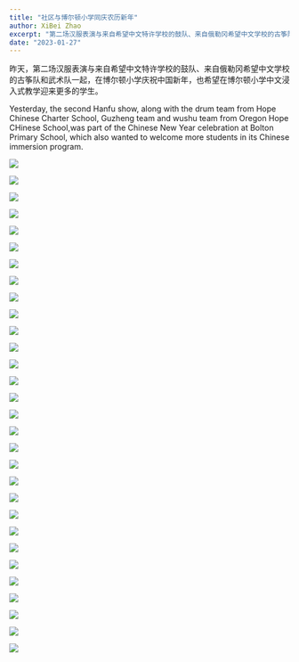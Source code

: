 ```yaml
---
title: "社区与博尔顿小学同庆农历新年"
author: XiBei Zhao
excerpt: "第二场汉服表演与来自希望中文特许学校的鼓队、来自俄勒冈希望中文学校的古筝队和武术队一起，在博尔顿小学庆祝农历新年，也希望在博尔顿小学中文浸入式教学迎来更多的学生。。"
date: "2023-01-27"
---
```


昨天，第二场汉服表演与来自希望中文特许学校的鼓队、来自俄勒冈希望中文学校的古筝队和武术队一起，在博尔顿小学庆祝中国新年，也希望在博尔顿小学中文浸入式教学迎来更多的学生。

Yesterday, the second Hanfu show, along with the drum team from Hope Chinese Charter School, Guzheng team and wushu team from Oregon Hope CHinese School,was part of the Chinese New Year celebration at Bolton Primary School, which also wanted to welcome more students in its Chinese immersion program.

![](https://res.cloudinary.com/dhngj18do/image/upload/f_auto,q_auto/v1/images/327945679_866485634655634_9155055992991441589_n)

![](https://res.cloudinary.com/dhngj18do/image/upload/f_auto,q_auto/v1/images/327950829_1335452843915392_5472510016838186214_n)

![](https://res.cloudinary.com/dhngj18do/image/upload/f_auto,q_auto/v1/images/328294559_1165467494336845_5197141318231796864_n)

![](https://res.cloudinary.com/dhngj18do/image/upload/f_auto,q_auto/v1/images/323354352_5765867683530398_5669652653821207353_n)

![](https://res.cloudinary.com/dhngj18do/image/upload/f_auto,q_auto/v1/images/328273284_580447756964983_1044818953091405448_n)

![](https://res.cloudinary.com/dhngj18do/image/upload/f_auto,q_auto/v1/images/328243554_1891677981178536_2488755161852183181_n)

![](https://res.cloudinary.com/dhngj18do/image/upload/f_auto,q_auto/v1/images/327059937_1871457286580426_231899824126964989_n)

![](https://res.cloudinary.com/dhngj18do/image/upload/f_auto,q_auto/v1/images/327957536_1130746264286941_5486684907860605734_n)

![](https://res.cloudinary.com/dhngj18do/image/upload/f_auto,q_auto/v1/images/327928363_1926125454394973_3309428619151311231_n)

![](https://res.cloudinary.com/dhngj18do/image/upload/f_auto,q_auto/v1/images/327936338_1125247464807135_2911528864727380070_n)

![](https://res.cloudinary.com/dhngj18do/image/upload/f_auto,q_auto/v1/images/327988604_910656936812775_7409759860182844706_n)

![](https://res.cloudinary.com/dhngj18do/image/upload/f_auto,q_auto/v1/images/328098365_5989546284425222_7527830818923126988_n)

![](https://res.cloudinary.com/dhngj18do/image/upload/f_auto,q_auto/v1/images/327952498_741467854350854_3733148945240676508_n)

![](https://res.cloudinary.com/dhngj18do/image/upload/f_auto,q_auto/v1/images/328098507_1373978363359536_7273916400163196736_n)

![](https://res.cloudinary.com/dhngj18do/image/upload/f_auto,q_auto/v1/images/327037970_1572899286562761_4105978691267244575_n)

![](https://res.cloudinary.com/dhngj18do/image/upload/f_auto,q_auto/v1/images/326782478_585843159615748_6378964199733425816_n)

![](https://res.cloudinary.com/dhngj18do/image/upload/f_auto,q_auto/v1/images/327056417_1631974107259756_1785292588483893988_n)

![](https://res.cloudinary.com/dhngj18do/image/upload/f_auto,q_auto/v1/images/326982005_905809120555561_3667024944839587671_n)

![](https://res.cloudinary.com/dhngj18do/image/upload/f_auto,q_auto/v1/images/328096696_496596945885485_5332296078749962220_n)

![](https://res.cloudinary.com/dhngj18do/image/upload/f_auto,q_auto/v1/images/327970561_888783145778097_2438795068023591195_n)

![](https://res.cloudinary.com/dhngj18do/image/upload/f_auto,q_auto/v1/images/328038359_582833786631603_2325050644348995804_n)

![](https://res.cloudinary.com/dhngj18do/image/upload/f_auto,q_auto/v1/images/327473882_932345008127235_1413397706885482589_n)

![](https://res.cloudinary.com/dhngj18do/image/upload/f_auto,q_auto/v1/images/327994424_724312195952850_1023322294762351552_n)

![](https://res.cloudinary.com/dhngj18do/image/upload/f_auto,q_auto/v1/images/328009826_512522601006834_3419843309861709513_n)

![](https://res.cloudinary.com/dhngj18do/image/upload/f_auto,q_auto/v1/images/328040022_557854186310847_1149859070453883792_n)

![](https://res.cloudinary.com/dhngj18do/image/upload/f_auto,q_auto/v1/images/328092855_502840678627241_5339657190757213317_n)

![](https://res.cloudinary.com/dhngj18do/image/upload/f_auto,q_auto/v1/images/326983972_913226610118826_8816444562776237784_n)

![](https://res.cloudinary.com/dhngj18do/image/upload/f_auto,q_auto/v1/images/326810320_712158773986725_4693890223269843279_n)

![](https://res.cloudinary.com/dhngj18do/image/upload/f_auto,q_auto/v1/images/326886865_856873155376321_6959632562993446586_n)

![](https://res.cloudinary.com/dhngj18do/image/upload/f_auto,q_auto/v1/images/327034334_923318075354771_6149012030689400973_n)
